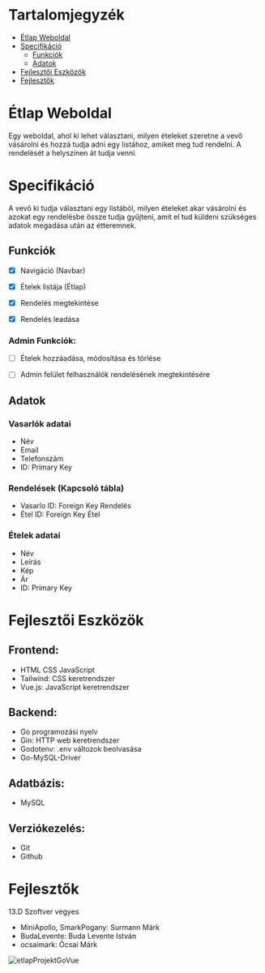 # Tartalomjegyzék

-  [Étlap Weboldal](#Étlap)
-  [Specifikáció](#Specifikáció)
    -  [Funkciók](#Funkciók)
    -  [Adatok](#Adatok)
-  [Fejlesztői Eszközök](#Fejlesztői-Eszközök)
-  [Fejlesztők](#Fejlesztők)

<a id="Étlap"></a>

# Étlap Weboldal

Egy weboldal, ahol ki lehet választani, milyen ételeket szeretne a vevő vásárolni és hozzá tudja adni egy listához, amiket meg tud rendelni. A rendelését a helyszínen át tudja venni.


<a id="Specifikáció"></a>

# Specifikáció

A vevő ki tudja választani egy listából, milyen ételeket akar vásárolni és azokat egy rendelésbe össze tudja gyűjteni, amit el tud küldeni szükséges adatok megadása után az étteremnek.


<a id="Funkciók"></a>

## Funkciók

-   [X] Navigáció (Navbar)
-   [X] Ételek listája (Étlap)
-   [X] Rendelés megtekintése
-   [X] Rendelés leadása


### Admin Funkciók:

-   [ ] Ételek hozzáadása, módosítása és törlése
-   [ ] Admin felület felhasználók rendelésének megtekintésére


<a id="Adatok"></a>

## Adatok


### Vasarlók adatai

-   Név
-   Email
-   Telefonszám
-   ID: Primary Key


### Rendelések (Kapcsoló tábla)

-   Vasarlo ID: Foreign Key Rendelés
-   Étel ID: Foreign Key Étel


### Ételek adatai

-   Név
-   Leírás
-   Kép
-   Ár
-   ID: Primary Key


<a id="Fejlesztői-Eszközök"></a>

# Fejlesztői Eszközök


## Frontend:

-   HTML CSS JavaScript
-   Tailwind: CSS keretrendszer
-   Vue.js: JavaScript keretrendszer


## Backend:

-   Go programozási nyelv
-   Gin: HTTP web keretrendszer
-   Godotenv: .env változok beolvasása
-   Go-MySQL-Driver

## Adatbázis:

-   MySQL


## Verziókezelés:

-   Git
-   Github


<a id="Fejlesztők"></a>

# Fejlesztők

13.D Szoftver vegyes

-   MiniApollo, SmarkPogany: Surmann Márk
-   BudaLevente: Buda Levente István
-   ocsaimark: Ócsai Márk

![etlapProjektGoVue](https://github.com/user-attachments/assets/7b4b702b-75de-49f6-824d-d1b6d5348dfc)

